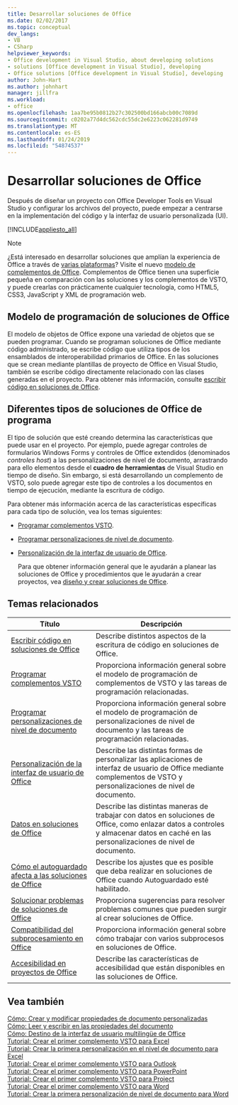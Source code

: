 ```yaml
---
title: Desarrollar soluciones de Office
ms.date: 02/02/2017
ms.topic: conceptual
dev_langs:
- VB
- CSharp
helpviewer_keywords:
- Office development in Visual Studio, about developing solutions
- solutions [Office development in Visual Studio], developing
- Office solutions [Office development in Visual Studio], developing
author: John-Hart
ms.author: johnhart
manager: jillfra
ms.workload:
- office
ms.openlocfilehash: 1aa7be95b0812b27c302500bd166abcb00c7089d
ms.sourcegitcommit: c0202a77d4dc562cdc55dc2e6223c062281d9749
ms.translationtype: MT
ms.contentlocale: es-ES
ms.lasthandoff: 01/24/2019
ms.locfileid: "54874537"
---
```

# <a name="develop-office-solutions"></a>Desarrollar soluciones de Office
  Después de diseñar un proyecto con Office Developer Tools en Visual Studio y configurar los archivos del proyecto, puede empezar a centrarse en la implementación del código y la interfaz de usuario personalizada (UI).  
  
 [!INCLUDE[appliesto_all](../vsto/includes/appliesto-all-md.md)]  
  
> [!NOTE]  
>  ¿Está interesado en desarrollar soluciones que amplían la experiencia de Office a través de [varias plataformas](https://dev.office.com/add-in-availability)? Visite el nuevo [modelo de complementos de Office](https://dev.office.com/docs/add-ins/overview/office-add-ins). Complementos de Office tienen una superficie pequeña en comparación con las soluciones y los complementos de VSTO, y puede crearlas con prácticamente cualquier tecnología, como HTML5, CSS3, JavaScript y XML de programación web.  
  
## <a name="office-solutions-programming-model"></a>Modelo de programación de soluciones de Office  
 El modelo de objetos de Office expone una variedad de objetos que se pueden programar. Cuando se programan soluciones de Office mediante código administrado, se escribe código que utiliza tipos de los ensamblados de interoperabilidad primarios de Office. En las soluciones que se crean mediante plantillas de proyecto de Office en Visual Studio, también se escribe código directamente relacionado con las clases generadas en el proyecto. Para obtener más información, consulte [escribir código en soluciones de Office](../vsto/writing-code-in-office-solutions.md).  
  
## <a name="program-different-types-of-office-solutions"></a>Diferentes tipos de soluciones de Office de programa  
 El tipo de solución que esté creando determina las características que puede usar en el proyecto. Por ejemplo, puede agregar controles de formularios Windows Forms y controles de Office extendidos (denominados *controles host*) a las personalizaciones de nivel de documento, arrastrando para ello elementos desde el **cuadro de herramientas** de Visual Studio en tiempo de diseño. Sin embargo, si está desarrollando un complemento de VSTO, solo puede agregar este tipo de controles a los documentos en tiempo de ejecución, mediante la escritura de código.  
  
 Para obtener más información acerca de las características específicas para cada tipo de solución, vea los temas siguientes:  
  
- [Programar complementos VSTO](../vsto/programming-vsto-add-ins.md).  
  
- [Programar personalizaciones de nivel de documento](../vsto/programming-document-level-customizations.md).  
  
- [Personalización de la interfaz de usuario de Office](../vsto/office-ui-customization.md).  
  
  Para que obtener información general que le ayudarán a planear las soluciones de Office y procedimientos que le ayudarán a crear proyectos, vea [diseño y crear soluciones de Office](../vsto/designing-and-creating-office-solutions.md).  
  
## <a name="related-topics"></a>Temas relacionados  
  
|Título|Descripción|  
|-----------|-----------------|  
|[Escribir código en soluciones de Office](../vsto/writing-code-in-office-solutions.md)|Describe distintos aspectos de la escritura de código en soluciones de Office.|  
|[Programar complementos VSTO](../vsto/programming-vsto-add-ins.md)|Proporciona información general sobre el modelo de programación de complementos de VSTO y las tareas de programación relacionadas.|  
|[Programar personalizaciones de nivel de documento](../vsto/programming-document-level-customizations.md)|Proporciona información general sobre el modelo de programación de personalizaciones de nivel de documento y las tareas de programación relacionadas.|  
|[Personalización de la interfaz de usuario de Office](../vsto/office-ui-customization.md)|Describe las distintas formas de personalizar las aplicaciones de interfaz de usuario de Office mediante complementos de VSTO y personalizaciones de nivel de documento.|  
|[Datos en soluciones de Office](../vsto/data-in-office-solutions.md)|Describe las distintas maneras de trabajar con datos en soluciones de Office, como enlazar datos a controles y almacenar datos en caché en las personalizaciones de nivel de documento.|  
|[Cómo el autoguardado afecta a las soluciones de Office](./how-autosave-impacts-office-solutions.md)|Describe los ajustes que es posible que deba realizar en soluciones de Office cuando Autoguardado esté habilitado.|
|[Solucionar problemas de soluciones de Office](../vsto/troubleshooting-office-solutions.md)|Proporciona sugerencias para resolver problemas comunes que pueden surgir al crear soluciones de Office.|  
|[Compatibilidad del subprocesamiento en Office](../vsto/threading-support-in-office.md)|Proporciona información general sobre cómo trabajar con varios subprocesos en soluciones de Office.|  
|[Accesibilidad en proyectos de Office](../vsto/accessibility-in-office-projects.md)|Describe las características de accesibilidad que están disponibles en las soluciones de Office.|  
  
## <a name="see-also"></a>Vea también  
 [Cómo: Crear y modificar propiedades de documento personalizadas](../vsto/how-to-create-and-modify-custom-document-properties.md)   
 [Cómo: Leer y escribir en las propiedades del documento](../vsto/how-to-read-from-and-write-to-document-properties.md)   
 [Cómo: Destino de la interfaz de usuario multilingüe de Office](../vsto/how-to-target-the-office-multilingual-user-interface.md)   
 [Tutorial: Crear el primer complemento VSTO para Excel](../vsto/walkthrough-creating-your-first-vsto-add-in-for-excel.md)   
 [Tutorial: Crear la primera personalización en el nivel de documento para Excel](../vsto/walkthrough-creating-your-first-document-level-customization-for-excel.md)   
 [Tutorial: Crear el primer complemento VSTO para Outlook](../vsto/walkthrough-creating-your-first-vsto-add-in-for-outlook.md)   
 [Tutorial: Crear el primer complemento VSTO para PowerPoint](../vsto/walkthrough-creating-your-first-vsto-add-in-for-powerpoint.md)   
 [Tutorial: Crear el primer complemento VSTO para Project](../vsto/walkthrough-creating-your-first-vsto-add-in-for-project.md)   
 [Tutorial: Crear el primer complemento VSTO para Word](../vsto/walkthrough-creating-your-first-vsto-add-in-for-word.md)   
 [Tutorial: Crear la primera personalización de nivel de documento para Word](../vsto/walkthrough-creating-your-first-document-level-customization-for-word.md)  
